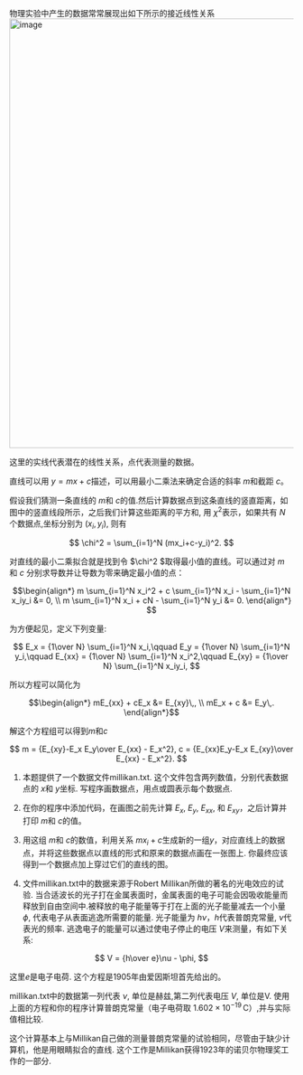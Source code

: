 
物理实验中产生的数据常常展现出如下所示的接近线性关系
<img width="760" alt="image" src="https://github.com/user-attachments/assets/f050995e-3bd9-43db-9720-445f381806ee" />

这里的实线代表潜在的线性关系，点代表测量的数据。


直线可以用 $y=mx+c$描述，可以用最小二乘法来确定合适的斜率 $m$和截距 $c$。

假设我们猜测一条直线的 $m$和 $c$的值.然后计算数据点到这条直线的竖直距离，如图中的竖直线段所示，之后我们计算这些距离的平方和, 用 $\chi^2$表示，如果共有 $N$ 个数据点,坐标分别为 $(x_i,y_i)$, 则有

$$
\chi^2 = \sum_{i=1}^N (mx_i+c-y_i)^2.
$$

对直线的最小二乘拟合就是找到令 $\chi^2 $取得最小值的直线。可以通过对 $m$ 和 $c$ 分别求导数并让导数为零来确定最小值的点：

$$\begin{align*}
m \sum_{i=1}^N x_i^2 + c \sum_{i=1}^N x_i - \sum_{i=1}^N x_iy_i &= 0, \\
m \sum_{i=1}^N x_i + cN - \sum_{i=1}^N y_i &= 0.
\end{align*}
$$

为方便起见，定义下列变量:

$$
E_x = {1\over N} \sum_{i=1}^N x_i,\qquad
E_y = {1\over N} \sum_{i=1}^N y_i,\qquad
E_{xx} = {1\over N} \sum_{i=1}^N x_i^2,\qquad
E_{xy} = {1\over N} \sum_{i=1}^N x_iy_i,
$$

所以方程可以简化为


$$\begin{align*}
mE_{xx} + cE_x &= E_{xy}\,, \\
mE_x + c &= E_y\,.
\end{align*}$$

解这个方程组可以得到$m$和$c$

$$
m = {E_{xy}-E_x E_y\over E_{xx} - E_x^2},  
c = {E_{xx}E_y-E_x E_{xy}\over E_{xx} - E_x^2}.
$$


1. 本题提供了一个数据文件millikan.txt. 这个文件包含两列数值，分别代表数据点的 $x$和 $y$坐标. 写程序画数据点，用点或圆表示每个数据点.  
2. 在你的程序中添加代码，在画图之前先计算 $E_x$, $E_y$, $E_{xx}$, 和 $E_{xy}$，之后计算并打印 $m$和 $c$的值。

3. 用这组 $m$和 $c$的数值，利用关系 $mx_i+c$生成新的一组$y$，对应直线上的数据点，并将这些数据点以直线的形式和原来的数据点画在一张图上. 你最终应该得到一个数据点加上穿过它们的直线的图。

4. 文件millikan.txt中的数据来源于Robert Millikan所做的著名的光电效应的试验. 当合适波长的光子打在金属表面时，金属表面的电子可能会因吸收能量而释放到自由空间中.被释放的电子能量等于打在上面的光子能量减去一个小量 $\phi$, 代表电子从表面逃逸所需要的能量. 光子能量为 $h\nu$，$h$代表普朗克常量, $\nu$代表光的频率. 逃逸电子的能量可以通过使电子停止的电压 $V$来测量，有如下关系:

$$
V = {h\over e}\nu - \phi,
$$

这里$e$是电子电荷. 这个方程是1905年由爱因斯坦首先给出的。

millikan.txt中的数据第一列代表 $\nu$, 单位是赫兹,第二列代表电压 $V$, 单位是V. 使用上面的方程和你的程序计算普朗克常量（电子电荷取 $1.602\times10^{-19}\,$C）,并与实际值相比较.

这个计算基本上与Millikan自己做的测量普朗克常量的试验相同，尽管由于缺少计算机，他是用眼睛拟合的直线. 这个工作是Millikan获得1923年的诺贝尔物理奖工作的一部分.

